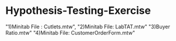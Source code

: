 # Hypothesis-Testing-Exercise
"1)Minitab File : Cutlets.mtw", "2)Minitab File: LabTAT.mtw"  "3)Buyer Ratio.mtw" "4)Minitab File: CustomerOrderForm.mtw"
